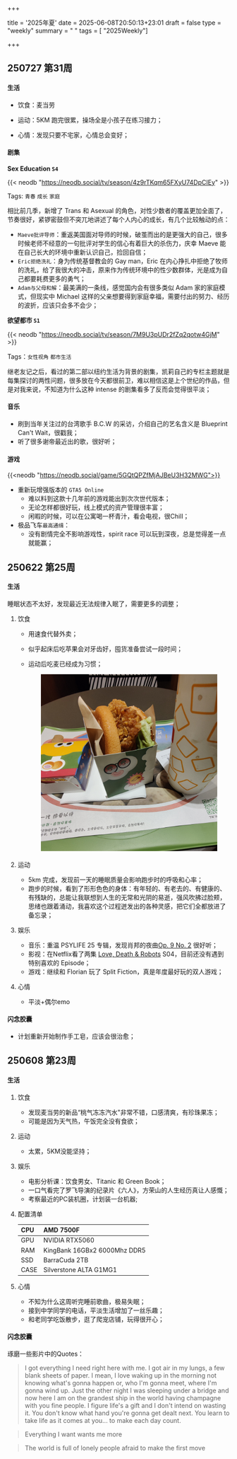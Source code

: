 +++

title = '2025年夏'
date = 2025-06-08T20:50:13+23:01
draft = false
type = "weekly"
summary = " "
tags = [ "2025Weekly"]

+++


## 250727 第31周

#### 生活

- 饮食：麦当劳

- 运动：5KM 跑完很累，操场全是小孩子在练习接力；

- 心情：发现只要不宅家，心情总会变好；

#### 剧集

**Sex Education `S4`**

{{< neodb "https://neodb.social/tv/season/4z9rTKqm65FXyU74DpCIEy" >}}

Tags: `青春` `成长` `家庭`

相比前几季，新增了 Trans 和 Asexual 的角色，对性少数者的覆盖更加全面了，节奏很好，紧锣密鼓但不突兀地讲述了每个人内心的成长，有几个比较触动的点：

- `Maeve批评导师`：重返美国面对导师的时候，破茧而出的是更强大的自己，很多时候老师不经意的一句批评对学生的信心有着巨大的杀伤力，庆幸 Maeve 能在自己长大的环境中重新认识自己，捡回自信；
- `Eric拒绝洗礼`：身为传统基督教会的 Gay man，Eric 在内心挣扎中拒绝了牧师的洗礼，给了我很大的冲击，原来作为传统环境中的性少数群体，光是成为自己都要耗费更多的勇气；
- `Adam与父母和解`：最美满的一条线，感觉国内会有很多类似 Adam 家的家庭模式，但现实中 Michael 这样的父亲想要得到家庭幸福，需要付出的努力、经历的波折，应该只会多不会少；

**欲望都市 `S1`**

{{< neodb "https://neodb.social/tv/season/7M9U3pUDr2fZq2qotw4GjM" >}}

Tags：`女性视角` `都市生活`

继老友记之后，看过的第二部以纽约生活为背景的剧集，凯莉自己的专栏主题就是每集探讨的两性问题，很多放在今天都很前卫，难以相信这是上个世纪的作品，但是对我来说，不知道为什么这种 intense 的剧集看多了反而会觉得很平淡；

#### 音乐

- 刷到当年关注过的台湾歌手 B.C.W 的采访，介绍自己的艺名含义是 Blueprint Can't Wait，很戳我；
- 听了很多谢帝最近出的歌，很好听；

#### 游戏

{{<neodb "https://neodb.social/game/5GQtQPZfMjAJBeU3H32MWG">}}

- 重新玩增强版本的 `GTA5 Online`
  - 难以料到这款十几年前的游戏能出到次次世代版本；
  - 无论怎样都很好玩，线上模式的资产管理很丰富；
  - 闲暇的时候，可以在公寓喝一杯青汁，看会电视，很Chill；
- 极品飞车`最高通缉`：
  - 没有剧情完全不影响游戏性，spirit race 可以玩到深夜，总是觉得差一点就能赢；




## 250622 第25周

#### 生活

睡眠状态不太好，发现最近无法规律入眠了，需要更多的调整；

1. 饮食

   - 用速食代替外卖；

   - 似乎起床后吃苹果会对牙齿好，囤货准备尝试一段时间；

   - 运动后吃麦已经成为习惯；

     <img src="https://raw.githubusercontent.com/looechao/blogimg/refs/heads/main/2025/weekly/week25-01.jpg" alt="mcdonalds" width="400" style="display: block; margin: 0 auto; margin-bottom: 20px;">

2. 运动

   - 5km 完成，发现前一天的睡眠质量会影响跑步时的呼吸和心率；
   - 跑步的时候，看到了形形色色的身体：有年轻的、有老去的、有健康的、有残缺的，总能让我联想到人生的无常和光阴的易逝，强风吹拂过脸颊，思绪也跟着涌动，我喜欢这个过程迸发出的各种灵感，把它们全都放进了备忘录；

3. 娱乐

   - 音乐：重温 PSYLIFE 25 专辑，发现肖邦的夜曲[Op. 9 No. 2](https://zh.wikipedia.org/wiki/夜曲Op._9_(蕭邦)#Op._9,_No._2) 很好听；
   - 影视：在Netflix看了两集 [Love, Death & Robots](https://en.wikipedia.org/wiki/Love,_Death_%26_Robots) S04，目前还没有遇到特别喜欢的 Episode；
   - 游戏：继续和 Florian 玩了 Split Fiction，真是年度最好玩的双人游戏；

4. 心情

   - 平淡+偶尔emo

#### 闪念胶囊

- 计划重新开始制作手工皂，应该会很治愈；






## 250608 第23周

#### 生活

1. 饮食

   - 发现麦当劳的新品“桃气冻冻汽水"非常不错，口感清爽，有珍珠果冻；
   - 可能是因为天气热，午饭完全没有食欲；
2. 运动

   - 太累，5KM没能坚持；
3. 娱乐

   - 电影分析课：饮食男女、Titanic 和 Green Book；
   - 一口气看完了罗飞导演的纪录片《六人》，方荣山的人生经历真让人感慨；
   - 考察最近的PC装机圈，计划装一台机器;
4. 配置清单


   | CPU  | AMD 7500F                    |
   | ------ | ------------------------------ |
   | GPU  | NVIDIA RTX5060               |
   | RAM  | KingBank 16GBx2 6000Mhz DDR5 |
   | SSD  | BarraCuda 2TB                |
   | CASE | Silverstone ALTA G1MG1       |
5. 心情

   - 不知为什么这周听完睡前歌曲，极易失眠；
   - 接到中学同学的电话，平淡生活增加了一丝乐趣；
   - 和老同学吃饭散步，逛了爬宠店铺，玩得很开心；

#### 闪念胶囊

琢磨一些影片中的Quotes：

> I got everything I need right here with me. I got air in my lungs, a few blank sheets of paper. I mean, I love waking up in the morning not knowing what's gonna happen or, who I'm gonna meet, where I'm gonna wind up. Just the other night I was sleeping under a bridge and now here I am on the grandest ship in the world having champagne with you fine people. I figure life's a gift and I don't intend on wasting it. You don't know what hand you're gonna get dealt next. You learn to take life as it comes at you... to make each day count.

> Everything I want wants me more

> The world is full of lonely people afraid to make the first move
